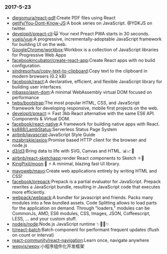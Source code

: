 ### 2017-5-23 
* [diegomura/react-pdf](https://github.com//diegomura/react-pdf):Create PDF files using React 
* [getify/You-Dont-Know-JS](https://github.com//getify/You-Dont-Know-JS):A book series on JavaScript. @YDKJS on twitter. 
* [developit/preact-cli](https://github.com//developit/preact-cli):😺 Your next Preact PWA starts in 30 seconds. 
* [vuejs/vue](https://github.com//vuejs/vue):A progressive, incrementally-adoptable JavaScript framework for building UI on the web. 
* [GoogleChrome/workbox](https://github.com//GoogleChrome/workbox):Workbox is a collection of JavaScript libraries for Progressive Web Apps 
* [facebookincubator/create-react-app](https://github.com//facebookincubator/create-react-app):Create React apps with no build configuration. 
* [sindresorhus/copy-text-to-clipboard](https://github.com//sindresorhus/copy-text-to-clipboard):Copy text to the clipboard in modern browsers (0.2 kB) 
* [facebook/react](https://github.com//facebook/react):A declarative, efficient, and flexible JavaScript library for building user interfaces. 
* [mbasso/asm-dom](https://github.com//mbasso/asm-dom):A minimal WebAssembly virtual DOM focused on performance 
* [twbs/bootstrap](https://github.com//twbs/bootstrap):The most popular HTML, CSS, and JavaScript framework for developing responsive, mobile first projects on the web. 
* [developit/preact](https://github.com//developit/preact):⚛️ Fast 3kb React alternative with the same ES6 API. Components & Virtual DOM. 
* [facebook/react-native](https://github.com//facebook/react-native):A framework for building native apps with React. 
* [ks888/LambStatus](https://github.com//ks888/LambStatus):Serverless Status Page System 
* [airbnb/javascript](https://github.com//airbnb/javascript):JavaScript Style Guide 
* [mzabriskie/axios](https://github.com//mzabriskie/axios):Promise based HTTP client for the browser and node.js 
* [d3/d3](https://github.com//d3/d3):Bring data to life with SVG, Canvas and HTML. 📊📈🎉 
* [airbnb/react-sketchapp](https://github.com//airbnb/react-sketchapp):render React components to Sketch ⚛️💎 
* [KingPixil/moon](https://github.com//KingPixil/moon):🌚 ⚡️ A minimal, blazing fast UI library. 
* [mavoweb/mavo](https://github.com//mavoweb/mavo):Create web applications entirely by writing HTML and CSS! 
* [facebook/prepack](https://github.com//facebook/prepack):Prepack is a partial evaluator for JavaScript. Prepack rewrites a JavaScript bundle, resulting in JavaScript code that executes more efficiently. 
* [webpack/webpack](https://github.com//webpack/webpack):A bundler for javascript and friends. Packs many modules into a few bundled assets. Code Splitting allows to load parts for the application on demand. Through "loaders," modules can be CommonJs, AMD, ES6 modules, CSS, Images, JSON, Coffeescript, LESS, ... and your custom stuff. 
* [nodejs/node](https://github.com//nodejs/node):Node.js JavaScript runtime ✨🐢🚀✨ 
* [tj/react-batch](https://github.com//tj/react-batch):Batch component for performant frequent updates (flush on count or interval) 
* [react-community/react-navigation](https://github.com//react-community/react-navigation):Learn once, navigate anywhere 
* [wepyjs/wepy](https://github.com//wepyjs/wepy):小程序组件化开发框架 
